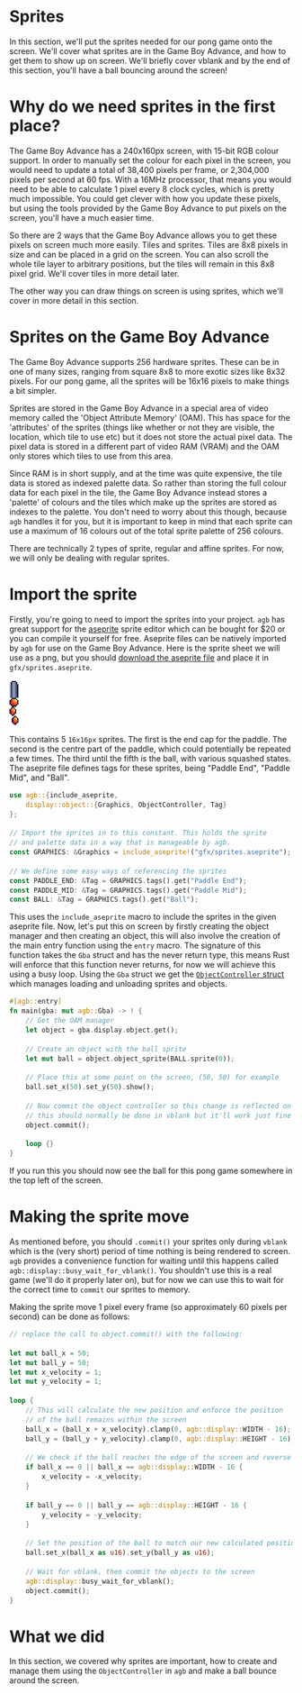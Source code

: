 # Sprites

In this section, we'll put the sprites needed for our pong game onto the screen.
We'll cover what sprites are in the Game Boy Advance, and how to get them to show up on screen.
We'll briefly cover vblank and by the end of this section, you'll have a ball bouncing around the screen!

# Why do we need sprites in the first place?

The Game Boy Advance has a 240x160px screen, with 15-bit RGB colour support.
In order to manually set the colour for each pixel in the screen, you would need to update a total of 38,400 pixels per frame, or 2,304,000 pixels per second at 60 fps.
With a 16MHz processor, that means you would need to be able to calculate 1 pixel every 8 clock cycles, which is pretty much impossible.
You could get clever with how you update these pixels, but using the tools provided by the Game Boy Advance to put pixels on the screen, you'll have a much easier time.

So there are 2 ways that the Game Boy Advance allows you to get these pixels on screen much more easily.
Tiles and sprites.
Tiles are 8x8 pixels in size and can be placed in a grid on the screen.
You can also scroll the whole tile layer to arbitrary positions, but the tiles will remain in this 8x8 pixel grid.
We'll cover tiles in more detail later.

The other way you can draw things on screen is using sprites, which we'll cover in more detail in this section.

# Sprites on the Game Boy Advance

The Game Boy Advance supports 256 hardware sprites.
These can be in one of many sizes, ranging from square 8x8 to more exotic sizes like 8x32 pixels.
For our pong game, all the sprites will be 16x16 pixels to make things a bit simpler.

Sprites are stored in the Game Boy Advance in a special area of video memory called the 'Object Attribute Memory' (OAM).
This has space for the 'attributes' of the sprites (things like whether or not they are visible, the location, which tile to use etc) but it does not store the actual pixel data.
The pixel data is stored in a different part of video RAM (VRAM) and the OAM only stores which tiles to use from this area.

Since RAM is in short supply, and at the time was quite expensive, the tile data is stored as indexed palette data.
So rather than storing the full colour data for each pixel in the tile, the Game Boy Advance instead stores a 'palette' of colours and the tiles which make up the sprites are stored as indexes to the palette.
You don't need to worry about this though, because `agb` handles it for you, but it is important to keep in mind that each sprite can use a maximum of 16 colours out of the total sprite palette of 256 colours.

There are technically 2 types of sprite, regular and affine sprites.
For now, we will only be dealing with regular sprites.

# Import the sprite

Firstly, you're going to need to import the sprites into your project.
`agb` has great support for the [aseprite](https://www.aseprite.org/) sprite editor which can be bought for $20 or you can compile it yourself for free.
Aseprite files can be natively imported by `agb` for use on the Game Boy Advance.
Here is the sprite sheet we will use as a png, but you should [download the aseprite file](sprites.aseprite) and place it in `gfx/sprites.aseprite`.

![pong sprites](sprites.png)

This contains 5 `16x16px` sprites.
The first is the end cap for the paddle.
The second is the centre part of the paddle, which could potentially be repeated a few times.
The third until the fifth is the ball, with various squashed states.
The aseprite file defines tags for these sprites, being "Paddle End", "Paddle Mid", and "Ball".

```rust
use agb::{include_aseprite,
    display::object::{Graphics, ObjectController, Tag}
};

// Import the sprites in to this constant. This holds the sprite 
// and palette data in a way that is manageable by agb.
const GRAPHICS: &Graphics = include_aseprite!("gfx/sprites.aseprite");

// We define some easy ways of referencing the sprites
const PADDLE_END: &Tag = GRAPHICS.tags().get("Paddle End");
const PADDLE_MID: &Tag = GRAPHICS.tags().get("Paddle Mid");
const BALL: &Tag = GRAPHICS.tags().get("Ball");
```

This uses the `include_aseprite` macro to include the sprites in the given aseprite file.
Now, let's put this on screen by firstly creating the object manager and then creating an object, this will also involve the creation of the main entry function using the `entry` macro.
The signature of this function takes the `Gba` struct and has the never return type, this means Rust will enforce that this function never returns, for now we will achieve this using a busy loop.
Using the `Gba` struct we get the [`ObjectController` struct](https://docs.rs/agb/0.10.0/agb/display/object/struct.ObjectController.html) which manages loading and unloading sprites and objects.

```rust
#[agb::entry]
fn main(gba: mut agb::Gba) -> ! {
    // Get the OAM manager
    let object = gba.display.object.get();

    // Create an object with the ball sprite
    let mut ball = object.object_sprite(BALL.sprite(0));

    // Place this at some point on the screen, (50, 50) for example
    ball.set_x(50).set_y(50).show();

    // Now commit the object controller so this change is reflected on the screen, 
    // this should normally be done in vblank but it'll work just fine here for now
    object.commit();
    
    loop {}
}
```

If you run this you should now see the ball for this pong game somewhere in the top left of the screen.

# Making the sprite move

As mentioned before, you should `.commit()` your sprites only during `vblank` which is the (very short) period of time nothing is being rendered to screen.
`agb` provides a convenience function for waiting until this happens called `agb::display::busy_wait_for_vblank()`.
You shouldn't use this is a real game (we'll do it properly later on), but for now we can use this to wait for the correct time to `commit` our sprites to memory.

Making the sprite move 1 pixel every frame (so approximately 60 pixels per second) can be done as follows:

```rust
// replace the call to object.commit() with the following:

let mut ball_x = 50;
let mut ball_y = 50;
let mut x_velocity = 1;
let mut y_velocity = 1;

loop {
    // This will calculate the new position and enforce the position
    // of the ball remains within the screen
    ball_x = (ball_x + x_velocity).clamp(0, agb::display::WIDTH - 16);
    ball_y = (ball_y + y_velocity).clamp(0, agb::display::HEIGHT - 16);

    // We check if the ball reaches the edge of the screen and reverse it's direction
    if ball_x == 0 || ball_x == agb::display::WIDTH - 16 {
        x_velocity = -x_velocity;
    }

    if ball_y == 0 || ball_y == agb::display::HEIGHT - 16 {
        y_velocity = -y_velocity;
    }

    // Set the position of the ball to match our new calculated position
    ball.set_x(ball_x as u16).set_y(ball_y as u16);

    // Wait for vblank, then commit the objects to the screen
    agb::display::busy_wait_for_vblank();
    object.commit();
}
```

# What we did

In this section, we covered why sprites are important, how to create and manage them using the `ObjectController` in `agb` and make a ball bounce around the screen.